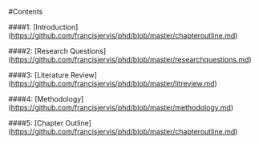 #Contents


####1: [Introduction] (https://github.com/francisjervis/phd/blob/master/chapteroutline.md)

####2: [Research Questions] (https://github.com/francisjervis/phd/blob/master/researchquestions.md)

####3: [Literature Review] (https://github.com/francisjervis/phd/blob/master/litreview.md)

####4: [Methodology] (https://github.com/francisjervis/phd/blob/master/methodology.md)

####5: [Chapter Outline] (https://github.com/francisjervis/phd/blob/master/chapteroutline.md)
